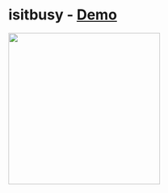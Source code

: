 # isitbusy - [Demo](https://youtu.be/jZCJEwmy0vk)

<a href='https://youtu.be/jZCJEwmy0vk'>
<img src="https://user-images.githubusercontent.com/5776439/132054460-17365489-d86b-4776-8927-a32665c3af9d.jpeg" width="300" >
  </a>
